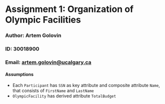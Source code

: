 # Assignment 1: Organization of Olympic Facilities

### Author: Artem Golovin
### ID:     30018900
### Email:  artem.golovin@ucalgary.ca

#### Assumptions
* Each `Participant` has `SSN` as key attribute and composite attribute `Name`, that consists of `FirstName` and `LastName`
* `OlympicFacility` has derived attribute `TotalBudget`
